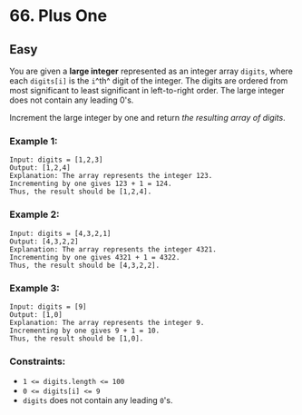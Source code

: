 # 66. Plus One


## Easy

You are given a **large integer** represented as an integer array `digits`, where each `digits[i]` is the `i`^th^ digit of the integer. The digits are ordered from most significant to least significant in left-to-right order. The large integer does not contain any leading 0's.

Increment the large integer by one and return *the resulting array of digits*.


### Example 1:
```console
Input: digits = [1,2,3]
Output: [1,2,4]
Explanation: The array represents the integer 123.
Incrementing by one gives 123 + 1 = 124.
Thus, the result should be [1,2,4].
```

### Example 2:
```console
Input: digits = [4,3,2,1]
Output: [4,3,2,2]
Explanation: The array represents the integer 4321.
Incrementing by one gives 4321 + 1 = 4322.
Thus, the result should be [4,3,2,2].
```

### Example 3:
```console
Input: digits = [9]
Output: [1,0]
Explanation: The array represents the integer 9.
Incrementing by one gives 9 + 1 = 10.
Thus, the result should be [1,0].
```

### Constraints:

- `1 <= digits.length <= 100`
- `0 <= digits[i] <= 9`
- `digits` does not contain any leading `0`'s.